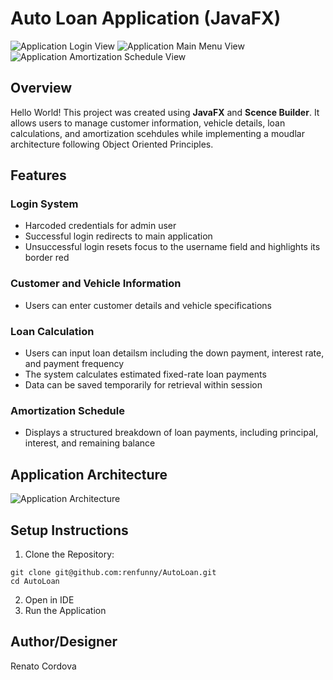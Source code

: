 # Auto Loan Application (JavaFX)
![Application Login View](./mdAssets/login.jpeg)
![Application Main Menu View](./mdAssets/mainmenu.jpeg)
![Application Amortization Schedule View](./mdAssets/amortization.jpeg)

## Overview

Hello World! This project was created using <b>JavaFX</b> and <b>Scence Builder</b>. It allows users to manage customer information, vehicle details, loan calculations, and amortization scehdules while implementing a moudlar architecture following Object Oriented Principles.


## Features

### Login System
* Harcoded credentials for admin user 
* Successful login redirects to main application 
* Unsuccessful login resets focus to the username field and highlights its border red
### Customer and Vehicle Information 
* Users can enter customer details and vehicle specifications
### Loan Calculation 
* Users can input loan detailsm including the down payment, interest rate, and payment frequency 
* The system calculates estimated fixed-rate loan payments 
* Data can be saved temporarily for retrieval within session 
### Amortization Schedule 
* Displays a structured breakdown of loan payments, including principal, interest, and remaining balance

## Application Architecture 
![Application Architecture](fdfd)

## Setup Instructions 
1. Clone the Repository:
```
git clone git@github.com:renfunny/AutoLoan.git
cd AutoLoan
```
2. Open in IDE
3. Run the Application

## Author/Designer 
Renato Cordova
